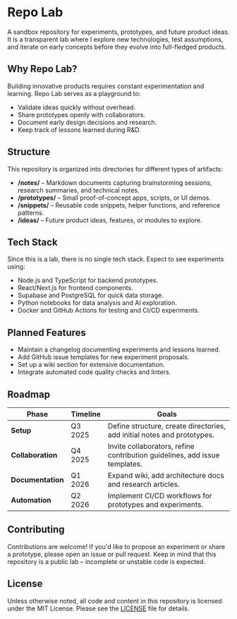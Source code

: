 # Repo Lab

A sandbox repository for experiments, prototypes, and future product ideas. It is a transparent lab where I explore new technologies, test assumptions, and iterate on early concepts before they evolve into full-fledged products.

## Why Repo Lab?
Building innovative products requires constant experimentation and learning. Repo Lab serves as a playground to:
- Validate ideas quickly without overhead.
- Share prototypes openly with collaborators.
- Document early design decisions and research.
- Keep track of lessons learned during R&D.

## Structure
This repository is organized into directories for different types of artifacts:
- **/notes/** – Markdown documents capturing brainstorming sessions, research summaries, and technical notes.
- **/prototypes/** – Small proof-of-concept apps, scripts, or UI demos.
- **/snippets/** – Reusable code snippets, helper functions, and reference patterns.
- **/ideas/** – Future product ideas, features, or modules to explore.

## Tech Stack
Since this is a lab, there is no single tech stack. Expect to see experiments using:
- Node.js and TypeScript for backend prototypes.
- React/Next.js for frontend components.
- Supabase and PostgreSQL for quick data storage.
- Python notebooks for data analysis and AI exploration.
- Docker and GitHub Actions for testing and CI/CD experiments.

## Planned Features
- Maintain a changelog documenting experiments and lessons learned.
- Add GitHub issue templates for new experiment proposals.
- Set up a wiki section for extensive documentation.
- Integrate automated code quality checks and linters.

## Roadmap

| Phase | Timeline | Goals |
| --- | --- | --- |
| **Setup** | Q3 2025 | Define structure, create directories, add initial notes and prototypes. |
| **Collaboration** | Q4 2025 | Invite collaborators, refine contribution guidelines, add issue templates. |
| **Documentation** | Q1 2026 | Expand wiki, add architecture docs and research articles. |
| **Automation** | Q2 2026 | Implement CI/CD workflows for prototypes and experiments. |

## Contributing
Contributions are welcome! If you'd like to propose an experiment or share a prototype, please open an issue or pull request. Keep in mind that this repository is a public lab – incomplete or unstable code is expected.

## License
Unless otherwise noted, all code and content in this repository is licensed under the MIT License. Please see the [LICENSE](LICENSE) file for details.
